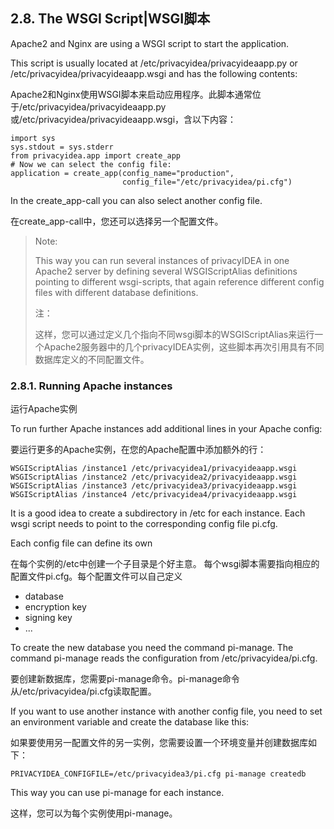 ## 2.8. The WSGI Script|WSGI脚本

Apache2 and Nginx are using a WSGI script to start the application.

This script is usually located at /etc/privacyidea/privacyideaapp.py or /etc/privacyidea/privacyideaapp.wsgi and has the following contents:

Apache2和Nginx使用WSGI脚本来启动应用程序。此脚本通常位于/etc/privacyidea/privacyideaapp.py或/etc/privacyidea/privacyideaapp.wsgi，含以下内容：

```
import sys
sys.stdout = sys.stderr
from privacyidea.app import create_app
# Now we can select the config file:
application = create_app(config_name="production",
                         config_file="/etc/privacyidea/pi.cfg")
```

In the create_app-call you can also select another config file.

在create_app-call中，您还可以选择另一个配置文件。

> Note:
> 
> This way you can run several instances of privacyIDEA in one Apache2 server by defining several WSGIScriptAlias definitions pointing to different wsgi-scripts, that again reference different config files with different database definitions.
> 
> 注：
> 
> 这样，您可以通过定义几个指向不同wsgi脚本的WSGIScriptAlias来运行一个Apache2服务器中的几个privacyIDEA实例，这些脚本再次引用具有不同数据库定义的不同配置文件。

### 2.8.1. Running Apache instances

运行Apache实例

To run further Apache instances add additional lines in your Apache config:

要运行更多的Apache实例，在您的Apache配置中添加额外的行：

```
WSGIScriptAlias /instance1 /etc/privacyidea1/privacyideaapp.wsgi
WSGIScriptAlias /instance2 /etc/privacyidea2/privacyideaapp.wsgi
WSGIScriptAlias /instance3 /etc/privacyidea3/privacyideaapp.wsgi
WSGIScriptAlias /instance4 /etc/privacyidea4/privacyideaapp.wsgi
```

It is a good idea to create a subdirectory in /etc for each instance. Each wsgi script needs to point to the corresponding config file pi.cfg.

Each config file can define its own

在每个实例的/etc中创建一个子目录是个好主意。 每个wsgi脚本需要指向相应的配置文件pi.cfg。每个配置文件可以自己定义

* database
* encryption key
* signing key
* ...

To create the new database you need the command pi-manage. The command pi-manage reads the configuration from /etc/privacyidea/pi.cfg.

要创建新数据库，您需要pi-manage命令。pi-manage命令从/etc/privacyidea/pi.cfg读取配置。

If you want to use another instance with another config file, you need to set an environment variable and create the database like this:

如果要使用另一配置文件的另一实例，您需要设置一个环境变量并创建数据库如下：

```
PRIVACYIDEA_CONFIGFILE=/etc/privacyidea3/pi.cfg pi-manage createdb
```

This way you can use pi-manage for each instance.

这样，您可以为每个实例使用pi-manage。
